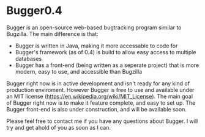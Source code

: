 # Bugger0.4
Bugger is an open-source web-based bugtracking program similar to Bugzilla. The main difference is that:
<ul>
  <li>Bugger is written in Java, making it more accessable to code for</li>
  <li>Bugger's framework (as of 0.4) is build to allow easy access to multiple databases</li>
  <li>Bugger has a front-end (being written as a seperate project) that is more modern, easy to use, and accessible than Bugzilla</li>
</ul>

Bugger right now is in active development and isn't ready for any kind of production enviroment. However Bugger is free to use
and available under an MIT license (https://en.wikipedia.org/wiki/MIT_License). The main goal of Bugger right now is to make it feature complete, and easy to set up. The
Bugger front-end is also under construction, and will be available soon.

Please feel free to contact me if you have any questions about Bugger. I will try and get ahold of you as soon as I can.
